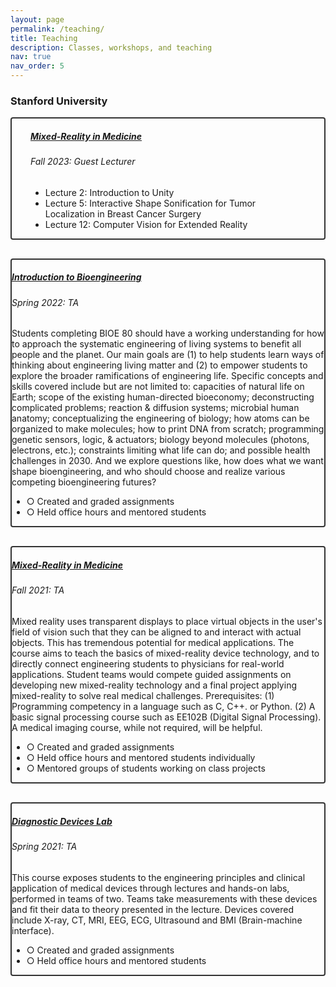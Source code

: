 ```yaml
---
layout: page
permalink: /teaching/
title: Teaching
description: Classes, workshops, and teaching
nav: true
nav_order: 5
---
```


<h3 class="mt-4">Stanford University</h3>

<style>
  .custom-border {
    border: 2px solid #333; /* Adjust the color as needed */
    border-radius: 4px; /* Optional: if you want rounded corners */
  }
  .custom-padding {
    padding-left: 30px; /* Adjust the left padding as needed */
    padding-right: 30px; /* Adjust the right padding as needed */
  }
  .no-background {
    background-color: transparent !important; /* Override background color */
  }
  .card-spacing {
    margin-bottom: 30px; /* Adjust the value as needed */
  }
</style>

<div class="card custom-border card-spacing">
  <div class="p-3">
    <div class="row">
      <div class="col-10 custom-padding">
        <h5 class="card-title">
          <a href="https://med.stanford.edu/immers/news/rad206.html" target="_blank" rel="noopener noreferrer">Mixed-Reality in Medicine</a>
        </h5>
        <h6 class="card-subtitle font-italic mb-3">Fall 2023: Guest Lecturer</h6>
        <ul class="list-group list-group-flush">
          <li class="list-group-item no-background">Lecture 2: Introduction to Unity</li>
          <li class="list-group-item no-background">Lecture 5: Interactive Shape Sonification for Tumor Localization in Breast Cancer Surgery</li>
          <li class="list-group-item no-background">Lecture 12: Computer Vision for Extended Reality</li>
        </ul>
      </div>
    </div>
  </div>
</div>

<div class="card custom-border card-spacing">
  <div class="p-3">
    <div class="row">
      <div class="col-11">
        <h5 class="card-title">
          <a href="https://stanford-bioe80.github.io/docs/introduction/" target="_blank" rel="noopener noreferrer">Introduction to Bioengineering</a>
        </h5>
        <h6 class="card-subtitle font-italic mb-3">Spring 2022: TA</h6>
        <p class="card-text font-weight-light">
          Students completing BIOE 80 should have a working understanding for how to approach the systematic engineering of living systems to benefit all people and the planet. Our main goals are (1) to help students learn ways of thinking about engineering living matter and (2) to empower students to explore the broader ramifications of engineering life. Specific concepts and skills covered include but are not limited to: capacities of natural life on Earth; scope of the existing human-directed bioeconomy; deconstructing complicated problems; reaction & diffusion systems; microbial human anatomy; conceptualizing the engineering of biology; how atoms can be organized to make molecules; how to print DNA from scratch; programming genetic sensors, logic, & actuators; biology beyond molecules (photons, electrons, etc.); constraints limiting what life can do; and possible health challenges in 2030. And we explore questions like, how does what we want shape bioengineering, and who should choose and realize various competing bioengineering futures? 
        </p>
        <ul class="list-group list-group-flush">
          <li class="list-group-item no-background">○ Created and graded assignments</li>
          <li class="list-group-item no-background">○ Held office hours and mentored students</li>
        </ul>
      </div>
    </div>
  </div>
</div>

<div class="card custom-border card-spacing">
  <div class="p-3">
    <div class="row">
      <div class="col-11">
        <h5 class="card-title">
          <a href="https://med.stanford.edu/immers/news/rad206.html" target="_blank" rel="noopener noreferrer">Mixed-Reality in Medicine</a>
        </h5>
        <h6 class="card-subtitle font-italic mb-3">Fall 2021: TA</h6>
        <p class="card-text font-weight-light">
          Mixed reality uses transparent displays to place virtual objects in the user's field of vision such that they can be aligned to and interact with actual objects. This has tremendous potential for medical applications. The course aims to teach the basics of mixed-reality device technology, and to directly connect engineering students to physicians for real-world applications. Student teams would compete guided assignments on developing new mixed-reality technology and a final project applying mixed-reality to solve real medical challenges. Prerequisites: (1) Programming competency in a language such as C, C++. or Python. (2) A basic signal processing course such as EE102B (Digital Signal Processing). A medical imaging course, while not required, will be helpful. 
        </p>
        <ul class="list-group list-group-flush">
          <li class="list-group-item no-background">○ Created and graded assignments</li>
          <li class="list-group-item no-background">○ Held office hours and mentored students individually</li>
          <li class="list-group-item no-background">○ Mentored groups of students working on class projects</li>
        </ul>
      </div>
    </div>
  </div>
</div>

<div class="card custom-border card-spacing">
  <div class="p-3">
    <div class="row">
      <div class="col-11">
        <h5 class="card-title">
          <a href="https://explorecourses.stanford.edu/search?view=catalog&filter-coursestatus-Active=on&page=0&catalog=&q=BIOE+301C%3A+Diagnostic+Devices+Lab&collapse=" target="_blank" rel="noopener noreferrer">Diagnostic Devices Lab</a>
        </h5>
        <h6 class="card-subtitle font-italic mb-3">Spring 2021: TA</h6>
        <p class="card-text font-weight-light">
          This course exposes students to the engineering principles and clinical application of medical devices through lectures and hands-on labs, performed in teams of two. Teams take measurements with these devices and fit their data to theory presented in the lecture. Devices covered include X-ray, CT, MRI, EEG, ECG, Ultrasound and BMI (Brain-machine interface). 
        </p>
        <ul class="list-group list-group-flush">
          <li class="list-group-item no-background">○ Created and graded assignments</li>
          <li class="list-group-item no-background">○ Held office hours and mentored students</li>
        </ul>
      </div>
    </div>
  </div>
</div>


<!-- <div class="card mt-3">
  <div class="p-3">
    <div class="row">
      <div class="col-sm-10">
        <h5 class="font-weight-bold">Introduction to Machine Learning</h5>
      </div>
      <div class="col-sm-2 text-left text-sm-right">
        <span class="badge font-weight-bold cyan-color darken-1 text-uppercase align-middle" href="https://www.cs.cmu.edu/~pradeepr/courses/701/2018-spring/" target="_blank">
            10-701
        </span>
      </div>
    </div>
    <h6 class="font-italic mt-2 mt-sm-0">Spring 2018: Teaching Assistant</h6>
    <ul class="card-text font-weight-light list-group list-group-flush">
      <li class="list-group-item">○ Graduate-level introduction to machine learning course for masters and PhD students, taught by <a href="https://www.cs.cmu.edu/~pradeepr/" target="_blank">Prof. Pradeep Ravikumar</a> and  <a href="https://www.cs.cmu.edu/~mmv/" target="_blank">Prof. Manuela Veloso</a>.</li>
      <li class="list-group-item">○ I mentored groups of students working on class projects, held recitations, created and graded homeworks and exams.</li>
      <li class="list-group-item">○ I was awarded a Machine Learning Department <a href="https://www.ml.cmu.edu/news/news-archive/2018/may/machine-learning-ta-awards-2018.html" target="_blank">Teaching Assistant Award</a>.</li>
      <li class="list-group-item">○ Course materials can be found <a href="http://www.cs.cmu.edu/~pradeepr/courses/701/2018-spring/" target="_blank">here</a>.</li>
    </ul>
  </div>
</div>

<div class="card">
  <div class="p-3">
    <div class="row">
      <div class="col-sm-10">
        <h5 class="card-title"><a href="https://med.stanford.edu/immers/news/rad206.html" target="_blank" rel="noopener noreferrer">Mixed-Reality in Medicine</a></h5>
        <h6 class="card-subtitle font-italic">Fall 2023: Guest Lecturer</h6>
      </div>
      <div class="col-sm-2 text-sm-right">
        <span class="badge">
          RAD206
        </span>
      </div>
    </div>
      
      <li class="list-group-item">
        <div class="row">
          <div class="col-sm-9">
            Lecture 2: Introduction to Unity
          </div>
          </li>
      
      <li class="list-group-item">
        <div class="row">
          <div class="col-sm-9">
            Lecture 5: Interactive Shape Sonification for Tumor Localization in Breast Cancer Surgery

          </div>
          <div class="col-sm-3">
      </li>
      
      <li class="list-group-item">
        <div class="row">
          <div class="col-sm-9">
            Lecture 12: Computer Vision for Extended Reality
          </div>
        </div>
      </li>
    
  </div>
</div>  -->